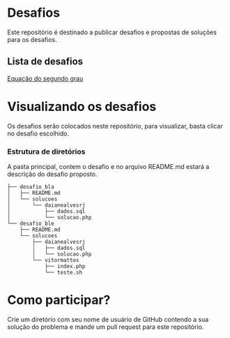 # Desafios
Este repositório é destinado a publicar desafios e propostas de soluções para os desafios.

## Lista de desafios
[Equação do segundo grau](20180803-Equacao-do-segundo-grau)

# Visualizando os desafios
Os desafios serão colocados neste repositório, para visualizar, basta clicar no desafio escolhido.

### Estrutura de diretórios
A pasta principal, contem o desafio e no arquivo README.md estará a descrição do desafio proposto.
```
├── desafio_bla
│   ├── README.md
│   └── solucoes
│       └── daianealvesrj
│           ├── dados.sql
│           └── solucao.php
└── desafio_ble
    ├── README.md
    └── solucoes
        ├── daianealvesrj
        │   ├── dados.sql
        │   └── solucao.php
        └── vitormattos
            ├── index.php
            └── teste.sh
```

# Como participar?
Crie um diretório com seu nome de usuário de GitHub contendo a sua solução do problema e mande um pull request para este repositório. 



